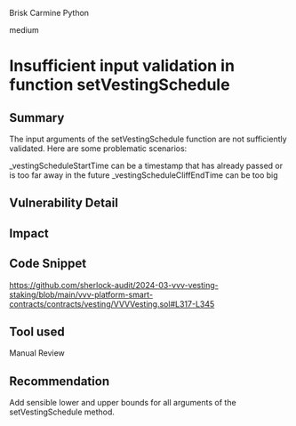 Brisk Carmine Python

medium

# Insufficient input validation in function setVestingSchedule

## Summary

The input arguments of the setVestingSchedule function are not sufficiently validated. Here are some problematic scenarios:

_vestingScheduleStartTime can be a timestamp that has already passed or is too far away in the future
_vestingScheduleCliffEndTime can be too big

## Vulnerability Detail

## Impact

## Code Snippet

https://github.com/sherlock-audit/2024-03-vvv-vesting-staking/blob/main/vvv-platform-smart-contracts/contracts/vesting/VVVVesting.sol#L317-L345

## Tool used

Manual Review

## Recommendation

Add sensible lower and upper bounds for all arguments of the setVestingSchedule method.
